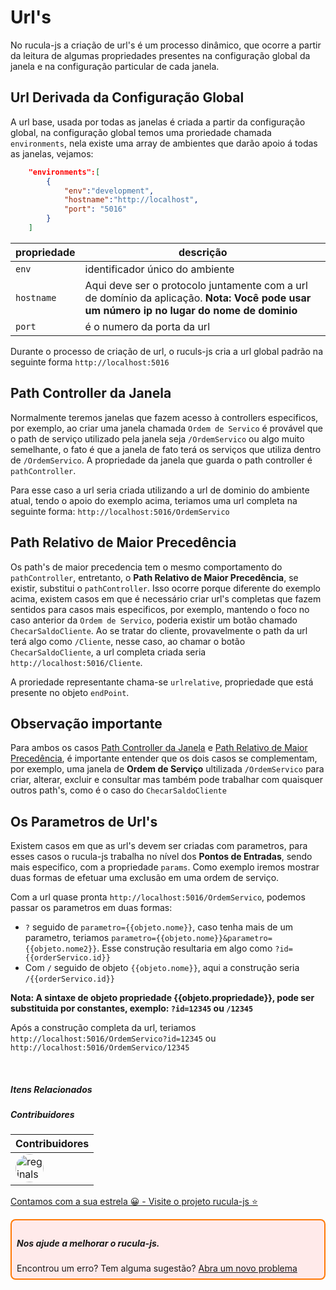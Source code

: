 # Url's 

No rucula-js a criação de url's é um processo dinâmico, que ocorre a partir da leitura de algumas propriedades presentes na configuração global da janela e na configuração particular de cada janela.


## Url Derivada da Configuração Global 

A url base, usada por todas as janelas é criada a partir da configuração global, na configuração global temos uma proriedade chamada `environments`, nela existe uma array de ambientes que darão apoio á todas as janelas, vejamos:

```json
    "environments":[
        {
            "env":"development",
            "hostname":"http://localhost",
            "port": "5016"
        }
    ]
```

|propriedade|descrição|
|--|---|
|`env`|identificador único do ambiente|
|`hostname`|Aqui deve ser o protocolo  juntamente com a url de domínio da aplicação. **Nota: Você pode usar um número ip no lugar do nome de dominio**|
|`port`| é o numero da porta da url|

Durante o processo de criação de url, o ruculs-js cria a url global padrão na seguinte forma `http://localhost:5016`


## Path Controller da Janela

Normalmente teremos janelas que fazem acesso à controllers especificos, por exemplo, ao criar uma janela chamada `Ordem de Servico` é provável que o path de serviço utilizado pela janela seja `/OrdemServico` ou algo muito semelhante, o fato é que a janela de fato terá os serviços que utiliza dentro de `/OrdemServico`. A propriedade da janela que guarda o path controller é `pathController`.

Para esse caso a url seria criada utilizando a url de dominio do ambiente atual, tendo o apoio do exemplo acima, teriamos uma url completa na seguinte forma: `http://localhost:5016/OrdemServico`


## Path Relativo de Maior Precedência


Os path's de maior precedencia tem o mesmo comportamento do `pathController`, entretanto, o **Path Relativo de Maior Precedência**, se existir, substitui o `pathController`. Isso ocorre porque diferente do exemplo acima, existem casos em que é necessário criar url's completas que fazem sentidos para casos mais especificos, por exemplo, mantendo o foco no caso anterior da `Ordem de Servico`, poderia existir um botão chamado `ChecarSaldoCliente`. Ao se tratar do cliente, provavelmente o path da url terá algo como `/Cliente`, nesse caso, ao chamar o botão `ChecarSaldoCliente`, a url completa criada seria `http://localhost:5016/Cliente`.

A proriedade representante chama-se `urlrelative`, propriedade que está presente no objeto `endPoint`.

## Observação importante

Para ambos os casos [Path Controller da Janela](PathControllerdaJanela) e [Path Relativo de Maior Precedência](PathRelativodeMaiorPrecedência), é importante entender que os dois casos se complementam, por exemplo, uma janela  de **Ordem de Serviço** ultilizada `/OrdemServico` para criar, alterar, excluir e consultar mas também pode trabalhar com quaisquer outros path's, como é o caso do `ChecarSaldoCliente`

## Os Parametros de Url's

Existem casos em que as url's devem ser criadas com parametros, para esses casos o rucula-js trabalha no nível dos **Pontos de Entradas**, sendo mais especifico, com a propriedade `params`. Como exemplo iremos mostrar duas formas de efetuar uma exclusão em uma ordem de serviço.


Com a url quase pronta  `http://localhost:5016/OrdemServico`, podemos passar os parametros em duas formas: 

- `?` seguido de `parametro={{objeto.nome}}`, caso tenha mais de um parametro, teriamos `parametro={{objeto.nome}}&parametro={{objeto.nome2}}`. Esse construção resultaria em algo como `?id={{orderServico.id}}`
- Com `/` seguido de objeto `{{objeto.nome}}`, aqui a construção seria `/{{orderServico.id}}` 

**Nota: A sintaxe de objeto propriedade {{objeto.propriedade}}, pode ser substituida por constantes, exemplo: `?id=12345` ou `/12345`**

Após a construção completa da url, teriamos `http://localhost:5016/OrdemServico?id=12345` ou `http://localhost:5016/OrdemServico/12345` 

<br>

##### Itens Relacionados

##### Contribuidores

|Contribuidores|
|-|
|<a href="https://github.com/reginaldo-marinho"><img width="45px" height="45px" style="border-radius:30px" alt="reginalso-marinho" title="TheLarkInn" src="https://avatars.githubusercontent.com/u/60780631?v=4"></a>|

<a href="https://github.com/rucula-js/rucula-js">Contamos com a sua estrela 😀 - Visite o projeto rucula-js ⭐</a>

<div style="
    border: 2px solid #ff7906;
    border-radius: 8PX;
    padding: 8px;
    background-color: #ffeaea;
    ">
    <h5>Nos ajude a melhorar o rucula-js.</h5>
    Encontrou um erro? Tem alguma sugestão?  <a href="https://github.com/rucula-js/rucula-js/issues">Abra um novo problema</a><br>    
</div>

